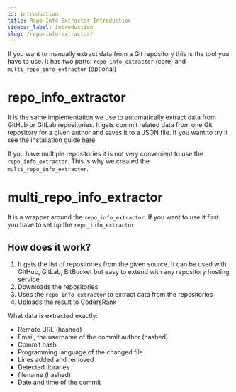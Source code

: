 ```yaml
---
id: introduction
title: Repo Info Extractor Introduction
sidebar_label: Introduction
slug: /repo-info-extractor/
---
```


If you want to manually extract data from a Git repository this is the tool you have to use.
It has two parts: `repo_info_extractor` (core) and `multi_repo_info_extractor` (optional)

# repo_info_extractor

It is the same implementation we use to automatically extract data from GitHub or GitLab repositories. It gets commit related data from one Git repository for a given author and saves it to a JSON file.
If you want to try it see the installation guide [here](https://github.com/codersrank-org/repo_info_extractor).

If you have multiple repositories it is not very convenient to use the `repo_info_extractor`. This is why we created the `multi_repo_info_extractor`.

# multi_repo_info_extractor

It is a wrapper around the `repo_info_extractor`. If you want to use it first you have to set up the `repo_info_extractor`

## How does it work?

1. It gets the list of repositories from the given source. It can be used with GitHub, GitLab, BitBucket but easy to extend with any repository hosting service
2. Downloads the repositories
3. Uses the `repo_info_extractor` to extract data from the repositories
4. Uploads the result to CodersRank

What data is extracted exactly:

- Remote URL (hashed)
- Email, the username of the commit author (hashed)
- Commit hash
- Programming language of the changed file
- Lines added and removed
- Detected libraries
- filename (hashed)
- Date and time of the commit

